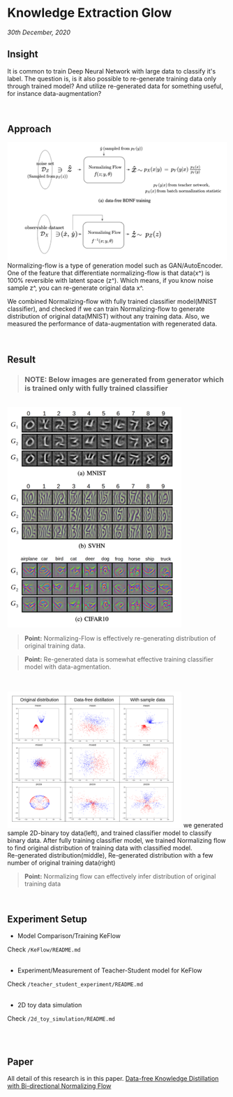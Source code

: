   # Knowledge Extraction Glow

*30th December, 2020*

## Insight

It is common to train Deep Neural Network with large data to classify it's label. The question is, is it also possible to re-generate training data only through trained model? And utilize re-generated data for something useful, for instance data-augmentation?

<br>

## Approach

<img src='demo_imgs/main_figure.png' width='600'/>
<br>
Normalizing-flow is a type of generation model such as GAN/AutoEncoder. One of the feature that differentiate normalizing-flow is that data(x^) is 100% reversible with latent space (z^). Which means, if you know noise sample z^, you can re-generate original data x^. 

<br>

We combined Normalizing-flow with fully trained classifier model(MNIST classifier), and checked if we can train Normalizing-flow to generate distribution of original data(MNIST) without any training data. Also, we measured the performance of data-augmentation with regenerated data.

<br>

## Result

> ### NOTE: Below images are generated from generator which is trained only with fully trained classifier

<br>

<img src='demo_imgs/image_generated.png' width='400'/>

> **Point:** Normalizing-Flow is effectively re-generating distribution of original training data.

> **Point:** Re-generated data is somewhat effective training classifier model with data-agmentation.

<br>
<br>

<img src='demo_imgs/2d_generated.png' width='400'/>
we generated sample 2D-binary toy data(left), and trained classifier model to classify binary data. After fully training classifier model, we trained Normalizing flow to find original distribution of training data with classified model.
<br>
Re-generated distribution(middle), Re-generated distribution with a few number of original training data(right)

> **Point:** Normalizing flow can effectively infer distribution of original training data

<br>

## Experiment Setup

* Model Comparison/Training KeFlow

Check `/KeFlow/README.md`
<br>
<br>

* Experiment/Measurement of Teacher-Student model for KeFlow
 
Check `/teacher_student_experiment/README.md`
<br>
<br>

* 2D toy data simulation 

Check `/2d_toy_simulation/README.md`

<br>
<br>



## Paper
All detail of this research is in this paper.
[Data-free Knowledge Distillation with Bi-directional Normalizing Flow](BDNF_Paper.pdf)
